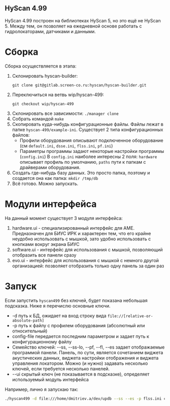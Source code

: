 ## HyScan 4.99 ##

HyScan 4.99 построен на библиотеках HyScan 5, но это ещё не HyScan 5.
Между тем, он позволяет на ежедневной основе работать с гидролокаторами,
датчиками и данными.

# Сборка #

Сборка осуществляется в этапа:
 1. Склонировать hyscan-builder:
 	```
 	git clone git@gitlab.screen-co.ru:hyscan/hyscan-builder.git
 	```
 2. Переключиться на ветвь wip/hyscan-499:
    ```
    git checkout wip/hyscan-499
    ```
 3. Склонировать все зависимости: `./manager clone`
 4. Собрать командой `make`
 5. Скопировать куда-нибудь конфигурационные файлы. Файлы лежат в папке
    `hyscan-499/example-ini`. Существует 2 типа конфигурационных файлов:
    - Профили оборудования описывают подключенное оборудование
      (см `default.ini`,  `dsse.ini`,  `flss.ini`,  `pf.ini`)
    - Параметры программы задают некоторые настройки программы (`config.ini`)
      В `config.ini` наиболее интересны 2 поля: `hardware` описывает профиль
      по умолчанию, `paths` пути к папкам с драйверами оборудования.
 6. Создать где-нибудь базу данных. Это просто папка, поэтому и создается она
    как папка: `mkdir /tmp/db`
 7. Всё готово. Можно запускать.

# Модули интерфейса #

На данный момент существует 3 модуля интерфейса:
1. hardware.ui - специализированный интерфейс для AME. Предназначен для БИУС ИРК
   и характерен тем, что его крайне неудобно использовать с мышкой, зато удобно
   использовать с кнопками вокруг экрана БИУС
2. software.ui - интерфейс для использования с мышкой, позволяющий отобразить
   все панели сразу
3. evo.ui - интерфейс для использования с мышкой с немного другой организацией:
   позволяет отобразить только одну панель за один раз

# Запуск #

Если запустить `hyscan499` без ключей, будет показана небольшая подсказка.
Ниже я перечислю основные ключи.
- -d путь к БД, ожидает на вход строку вида `file://[relative-or-absolute-path]`
- -p путь к файлу с профилем оборудования (абсолютный или относительный)
- config-file передается последним параметром и задает путь к конфигурационному 
  файлу
- Семейство ключей: --ss, --ss-lo, --pf, --fl, --es задает отображаемые
  программой панели. Панель, по сути, является сочетанием виджета акустических
  данных, виджета настройки отображения и виджета управления локатором. Можно
  (и нужно) задавать несколько ключей, если требуется несколько панелей.
- --ui скрытый ключ (не показывается в подсказке), определяет используемый 
  модуль интерфейса

Например, лично я запускаю так:
```bash
./hyscan499 -d file:///home/dmitriev.a/dev/updb --ss --es -p flss.ini config.ini
```
